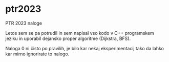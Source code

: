 # ptr2023
PTR 2023 naloge

Letos sem se pa potrudil in sem napisal vso kodo v C++ programskem jeziku in uporabil dejansko proper algoritme (Dijkstra, BFS).

Naloga 0 ni čisto po pravilih, je bilo kar nekaj eksperimentacij tako da lahko kar mirno ignorirate to nalogo.
